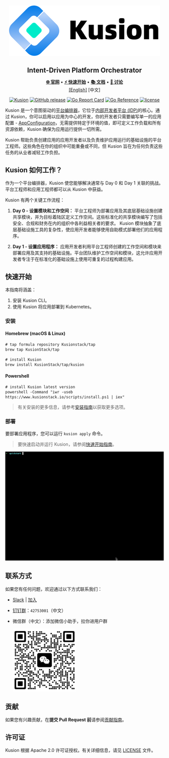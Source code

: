 <div align="center">
<p></p><p></p>
<p>
    <img  src="docs/logo.png">
</p>

<h1 style="font-size: 1.5em;">
    Intent-Driven Platform Orchestrator
</h1>

<p align="center">
  <a href="https://www.kusionstack.io/docs/" target="_blank"><b>🌐 官网</b></a> •
  <a href="https://www.kusionstack.io/docs/getting-started/deliver-quickstart" target="_blank"><b>⚡️ 快速开始</b></a> •
  <a href="https://www.kusionstack.io/docs/" target="_blank"><b>📚 文档</b></a> •
  <a href="https://github.com/orgs/KusionStack/discussions" target="_blank"><b>💬 讨论</b></a><br>
  <a href="https://github.com/KusionStack/kusion/blob/main/README.md" target="_blank">[English]</a>
  [中文]
</p>

[![Kusion](https://github.com/KusionStack/kusion/actions/workflows/release.yaml/badge.svg)](https://github.com/KusionStack/kusion/actions/workflows/release.yaml)
[![GitHub release](https://img.shields.io/github/release/KusionStack/kusion.svg)](https://github.com/KusionStack/kusion/releases)
[![Go Report Card](https://goreportcard.com/badge/github.com/KusionStack/kusion)](https://goreportcard.com/report/github.com/KusionStack/kusion)
[![Go Reference](https://pkg.go.dev/badge/github.com/KusionStack/kusion.svg)](https://pkg.go.dev/github.com/KusionStack/kusion)
[![license](https://img.shields.io/github/license/KusionStack/kusion.svg)](https://github.com/KusionStack/kusion/blob/main/LICENSE)

</div>

Kusion 是一个意图驱动的[平台编排器](https://internaldeveloperplatform.org/platform-orchestrators/)，它位于[内部开发者平台 (IDP)](https://internaldeveloperplatform.org/what-is-an-internal-developer-platform/)的核心。通过 Kusion，你可以启用以应用为中心的开发，你的开发者只需要编写单一的应用配置 - [AppConfiguration](https://www.kusionstack.io/docs/concepts/app-configuration)，无需提供特定于环境的值，即可定义工作负载和所有资源依赖，Kusion 确保为应用运行提供一切所需。

Kusion 帮助负责创建应用的应用开发者以及负责维护应用运行的基础设施的平台工程师。这些角色在你的组织中可能重叠或不同，但 Kusion 旨在为任何负责这些任务的从业者减轻工作负担。

## Kusion 如何工作？

作为一个平台编排器，Kusion 使您能够解决通常与 Day 0 和 Day 1 关联的挑战。平台工程师和应用工程师都可以从 Kusion 中获益。

Kusion 有两个关键工作流程：
1. **Day 0 - 设置模块和工作空间：** 平台工程师为部署应用及其底层基础设施创建共享模块，并为目标着陆区定义工作空间。这些标准化的共享模块编写了包括安全、合规和财务在内的组织中各利益相关者的要求。
   Kusion 模块抽象了底层基础设施工具的复杂性，使应用开发者能够使用自助模式部署他们的应用程序。
   
2. **Day 1 - 设置应用程序：** 应用开发者利用平台工程师创建的工作空间和模块来部署应用及其支持的基础设施。平台团队维护工作空间和模块，这允许应用开发者专注于在标准化的基础设施上使用可重复的过程构建应用。

## 快速开始

本指南将涵盖：
1. 安装 Kusion CLI。
2. 使用 Kusion 将应用部署到 Kubernetes。

### 安装

#### Homebrew (macOS & Linux)

```shell
# tap formula repository Kusionstack/tap
brew tap KusionStack/tap

# install Kusion 
brew install KusionStack/tap/kusion
```

#### Powershell

```shell
# install Kusion latest version
powershell -Command "iwr -useb https://www.kusionstack.io/scripts/install.ps1 | iex"
```

> 有关安装的更多信息，请参考[安装指南](https://www.kusionstack.io/docs/getting-started/install-kusion)以获取更多选项。

### 部署

要部署应用程序，您可以运行 `kusion apply` 命令。
> 要快速启动并运行 Kusion，请参阅[快速开始指南](https://www.kusionstack.io/docs/getting-started/deliver-quickstart)。
>

![apply](https://raw.githubusercontent.com/KusionStack/kusionstack.io/main/static/img/docs/user_docs/getting-started/kusion_apply_quickstart.gif)


## 联系方式

如果您有任何问题，欢迎通过以下方式联系我们：
- [Slack](https://kusionstack.slack.com) | [加入](https://join.slack.com/t/kusionstack/shared_invite/zt-2drafxksz-VzCZZwlraHP4xpPeh_g8lg)
- [钉钉群](https://page.dingtalk.com/wow/dingtalk/act/en-home)：`42753001`（中文）
- 微信群（中文）：添加微信小助手，拉你进用户群

  <img src="docs/wx_spark.jpg" width="200" height="200"/>

## 贡献

如果您有兴趣贡献，在**提交 Pull Request 前**请参阅[贡献指南](CONTRIBUTING.md)。

## 许可证

Kusion 根据 Apache 2.0 许可证授权。有关详细信息，请见 [LICENSE](LICENSE) 文件。
